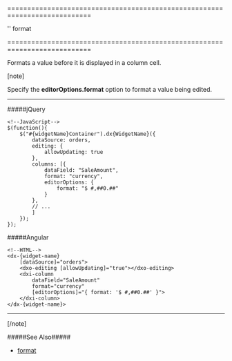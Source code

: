 ===========================================================================
<!--default-->''<!--/default-->
<!--type-->format<!--/type-->
===========================================================================

<!--shortDescription-->
Formats a value before it is displayed in a column cell.
<!--/shortDescription-->

<!--fullDescription-->
[note]

Specify the **editorOptions.format** option to format a value being edited.

---
#####jQuery

    <!--JavaScript-->
    $(function(){
        $("#{widgetName}Container").dx{WidgetName}({
            dataSource: orders,
            editing: {
                allowUpdating: true
            },
            columns: [{
                dataField: "SaleAmount",
                format: "currency",
                editorOptions: {
                    format: "$ #,##0.##"
                }
            }, 
            // ...
            ]
        });
    });

#####Angular

    <!--HTML-->
    <dx-{widget-name}
        [dataSource]="orders">
        <dxo-editing [allowUpdating]="true"></dxo-editing>
        <dxi-column
            dataField="SaleAmount"
            format="currency"
            [editorOptions]="{ format: '$ #,##0.##' }">
        </dxi-column>
    </dx-{widget-name}>

---

[/note]

#####See Also#####
- [format](/Documentation/ApiReference/Common/Object_Structures/format/)
<!--/fullDescription-->
